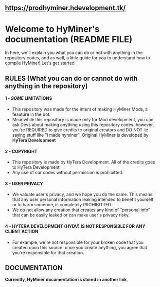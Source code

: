## https://prodhyminer.hdevelopment.tk/
# Welcome to HyMiner's documentation (README FILE)
In here, we'll explain you what you can do or not with anything in the repository codes, and as well, a little guide for you to understand how to compile HyMiner! Let's get started
## RULES (What you can do or cannot do with anything in the repository)
#### 1 - __*SOME*__ __LIMITATIONS__
- This repository was made for the intent of making HyMiner Mods, a feauture in the bot. 
- Meanwhile this repository is made only for Mod development, you can ask Devs about making anything using this repository codes. however, you're REQUIRED to give credits to original creators and DO NOT lie saying stuff like "i made hyminer". Original HyMiner is developed by __HyTera Development__
#### 2 - __COPYRIGHT__
 - This repository is made by HyTera Development. All of the credits goes to HyTera Development
 - Any use of our codes without permission is prohibitted.
#### 3 - __USER PRIVACY__
+ We valuate user's privacy, and we hope you do the same. This means that any user personal information leaking intended to benefit yourself or to harm someone, is completely PROHIBITTED.
+ We do not allow any creation that creates any kind of "personal info" that can be easily leaked or can make user's privacy risky.
#### 4 - __HYTERA DEVELOPMENT (HYDV) IS NOT RESPONSIBLE FOR ANY CLIENT ACTION__
+ For example, we're not responsible for your broken code that you created upon this source. once you create anything, you agree that you're responsible for that creation.
###
##
## DOCUMENTATION 

__Currently, HyMiner documentation is stored in another link__, 
